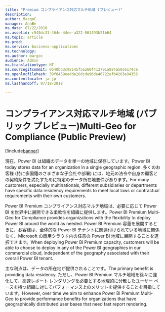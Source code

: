 ```yaml
---
title: "Premium コンプライアンス対応マルチ地域 (プレビュー)"
description: 
author: MargoC
manager: AnnBe
ms.date: 07/22/2018
ms.assetid: c940dc31-464e-44ee-a322-061493b21b64
ms.topic: article
ms.prod: 
ms.service: business-applications
ms.technology: 
ms.author: margoc
audience: Admin
ms.translationtype: HT
ms.sourcegitcommit: 0b40bb3c98145f5a260f412701a884a5936174ce
ms.openlocfilehash: 39f8459eadde28dcde96de46722afb4203e84356
ms.contentlocale: ja-jp
ms.lasthandoff: 07/18/2018

---
```

# <a name="multi-geo-for-compliance-public-preview"></a><span data-ttu-id="cb187-102">コンプライアンス対応マルチ地域 (パブリック プレビュー)</span><span class="sxs-lookup"><span data-stu-id="cb187-102">Multi-Geo for Compliance (Public Preview)</span></span>

[!include[banner](../../../includes/banner.md)]

<span data-ttu-id="cb187-103">現在、Power BI は組織のデータを単一の地域に保存しています。</span><span class="sxs-lookup"><span data-stu-id="cb187-103">Power BI today stores data for an organization in a single geographic region.</span></span> <span data-ttu-id="cb187-104">多くのお客様 (特に多国籍のさまざまな子会社や部署) には、地元の法令や自身の顧客との契約条件を満たすために特定のデータ所在地要件があります。</span><span class="sxs-lookup"><span data-stu-id="cb187-104">For many customers, especially multinationals, different subsidiaries or departments have specific data residency requirements to meet local laws or contractual requirements with their own customers.</span></span>

<span data-ttu-id="cb187-105">Power BI Premium コンプライアンス対応マルチ地域は、必要に応じて Power BI を世界中に展開できる柔軟性を組織に提供します。</span><span class="sxs-lookup"><span data-stu-id="cb187-105">Power BI Premium Multi-Geo for Compliance provides organizations with the flexibility to deploy Power BI around the world as needed.</span></span> <span data-ttu-id="cb187-106">Power BI Premium 容量を展開するときに、お客様は、全体的な Power BI テナントに関連付けられている地域に関係なく、Microsoft の商用クラウド内の任意の Power BI 地域に展開することを選択できます。</span><span class="sxs-lookup"><span data-stu-id="cb187-106">When deploying Power BI Premium capacity, customers will be able to choose to deploy in any of the Power BI geographies in our commercial cloud, independent of the geography associated with their overall Power BI tenant.</span></span>

<span data-ttu-id="cb187-107">主な利点は、データの所在地が提供されることです。</span><span class="sxs-lookup"><span data-stu-id="cb187-107">The primary benefit is providing data residency.</span></span> <span data-ttu-id="cb187-108">ただし、Power BI Premium マルチ地域を徐々に強化して、高速レポート レンダリングを必要とする地理的に分散したユーザー ベースを持つ組織に対してパフォーマンス上のメリットを提供することを目指しています。</span><span class="sxs-lookup"><span data-stu-id="cb187-108">However, over time we aim to enhance Power BI Premium Multi-Geo to provide performance benefits for organizations that have geographically distributed user bases that need fast report rendering.</span></span>


